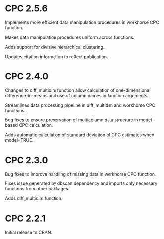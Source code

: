 # CPC 2.5.6

Implements more efficient data manipulation procedures in workhorse CPC function.

Makes data manipulation procedures uniform across functions.

Adds support for divisive hierarchical clustering.

Updates citation information to reflect publication.

# CPC 2.4.0

Changes to diff_multidim function allow calculation of one-dimensional difference-in-means and use of column names in function arguments.

Streamlines data processing pipeline in diff_multidim and workhorse CPC functions.

Bug fixes to ensure preservation of multicolumn data structure in model-based CPC calculation.

Adds automatic calculation of standard deviation of CPC estimates when model=TRUE.

# CPC 2.3.0

Bug fixes to improve handling of missing data in workhorse CPC function.

Fixes issue generated by dbscan dependency and imports only necessary functions from other packages.

Adds diff_multidim function.

# CPC 2.2.1

Initial release to CRAN.
